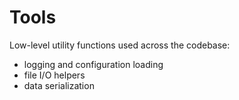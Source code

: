 # Tools

Low-level utility functions used across the codebase:
- logging and configuration loading  
- file I/O helpers  
- data serialization  
